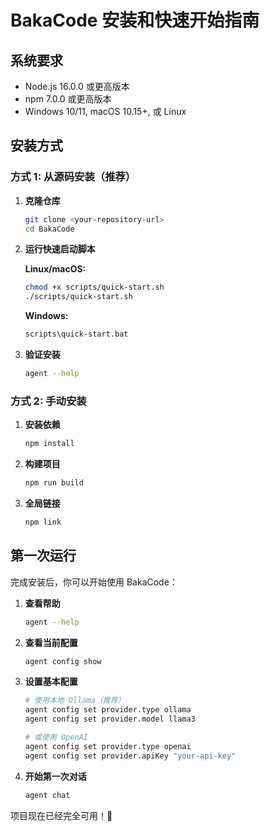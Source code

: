 # BakaCode 安装和快速开始指南

## 系统要求

- Node.js 16.0.0 或更高版本
- npm 7.0.0 或更高版本
- Windows 10/11, macOS 10.15+, 或 Linux

## 安装方式

### 方式 1: 从源码安装（推荐）

1. **克隆仓库**
   ```bash
   git clone <your-repository-url>
   cd BakaCode
   ```

2. **运行快速启动脚本**
   
   **Linux/macOS:**
   ```bash
   chmod +x scripts/quick-start.sh
   ./scripts/quick-start.sh
   ```
   
   **Windows:**
   ```cmd
   scripts\quick-start.bat
   ```

3. **验证安装**
   ```bash
   agent --help
   ```

### 方式 2: 手动安装

1. **安装依赖**
   ```bash
   npm install
   ```

2. **构建项目**
   ```bash
   npm run build
   ```

3. **全局链接**
   ```bash
   npm link
   ```

## 第一次运行

完成安装后，你可以开始使用 BakaCode：

1. **查看帮助**
   ```bash
   agent --help
   ```

2. **查看当前配置**
   ```bash
   agent config show
   ```

3. **设置基本配置**
   ```bash
   # 使用本地 Ollama（推荐）
   agent config set provider.type ollama
   agent config set provider.model llama3
   
   # 或使用 OpenAI
   agent config set provider.type openai
   agent config set provider.apiKey "your-api-key"
   ```

4. **开始第一次对话**
   ```bash
   agent chat
   ```

项目现在已经完全可用！🎉

